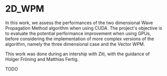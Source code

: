 # 2D_WPM

In this work, we assess the performances of the two dimensional Wave Propagation Method algorithm when using CUDA. The project's objective is to evaluate the potential performance improvement when using GPUs, before considering the implementation of more complex versions of the algorithm, namely the three dimensional case and the Vector WPM.

This work was done during an intership with Ziti, with the guidance of Holger Fröning and Matthias Fertig.

TODO
